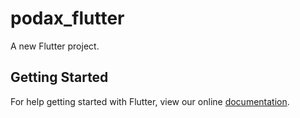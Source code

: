 # podax_flutter

A new Flutter project.

## Getting Started

For help getting started with Flutter, view our online
[documentation](http://flutter.io/).
